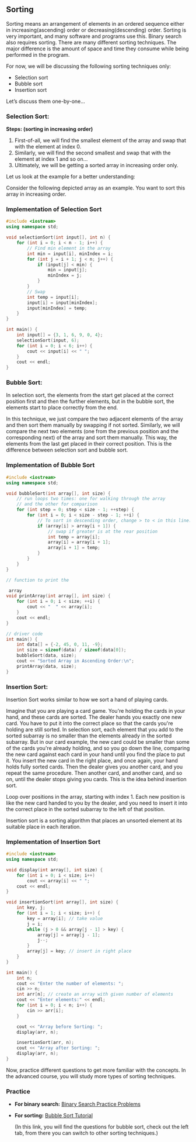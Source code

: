## Sorting

Sorting means an arrangement of elements in an ordered sequence either in increasing(ascending) order or decreasing(descending) order. Sorting is very important, and many software and programs use this. Binary search also requires sorting. There are many different sorting techniques. The major difference is the amount of space and time they consume while being performed in the program.

For now, we will be discussing the following sorting techniques only:

- Selection sort
- Bubble sort
- Insertion sort

Let’s discuss them one-by-one…

### Selection Sort:

**Steps: (sorting in increasing order)**

1. First-of-all, we will find the smallest element of the array and swap that with the element at index 0.
2. Similarly, we will find the second smallest and swap that with the element at index 1 and so on…
3. Ultimately, we will be getting a sorted array in increasing order only.

Let us look at the example for a better understanding:

Consider the following depicted array as an example. You want to sort this array in increasing order.

### Implementation of Selection Sort

```cpp
#include <iostream>
using namespace std;

void selectionSort(int input[], int n) {
    for (int i = 0; i < n - 1; i++) {
        // Find min element in the array
        int min = input[i], minIndex = i;
        for (int j = i + 1; j < n; j++) {
            if (input[j] < min) {
                min = input[j];
                minIndex = j;
            }
        }
        // Swap
        int temp = input[i];
        input[i] = input[minIndex];
        input[minIndex] = temp;
    }
}

int main() {
    int input[] = {3, 1, 6, 9, 0, 4};
    selectionSort(input, 6);
    for (int i = 0; i < 6; i++) {
        cout << input[i] << " ";
    }
    cout << endl;
}
```

### Bubble Sort:

In selection sort, the elements from the start get placed at the correct position first and then the further elements, but in the bubble sort, the elements start to place correctly from the end.

In this technique, we just compare the two adjacent elements of the array and then sort them manually by swapping if not sorted. Similarly, we will compare the next two elements (one from the previous position and the corresponding next) of the array and sort them manually. This way, the elements from the last get placed in their correct position. This is the difference between selection sort and bubble sort.

### Implementation of Bubble Sort

```cpp
#include <iostream>
using namespace std;

void bubbleSort(int array[], int size) {
    // run loops two times: one for walking through the array
    // and the other for comparison
    for (int step = 0; step < size - 1; ++step) {
        for (int i = 0; i < size - step - 1; ++i) {
            // To sort in descending order, change > to < in this line.
            if (array[i] > array[i + 1]) {
                // swap if greater is at the rear position
                int temp = array[i];
                array[i] = array[i + 1];
                array[i + 1] = temp;
            }
        }
    }
}

// function to print the

 array
void printArray(int array[], int size) {
    for (int i = 0; i < size; ++i) {
        cout << "  " << array[i];
    }
    cout << endl;
}

// driver code
int main() {
    int data[] = {-2, 45, 0, 11, -9};
    int size = sizeof(data) / sizeof(data[0]);
    bubbleSort(data, size);
    cout << "Sorted Array in Ascending Order:\n";
    printArray(data, size);
}
```

### Insertion Sort:

Insertion Sort works similar to how we sort a hand of playing cards.

Imagine that you are playing a card game. You're holding the cards in your hand, and these cards are sorted. The dealer hands you exactly one new card. You have to put it into the correct place so that the cards you're holding are still sorted. In selection sort, each element that you add to the sorted subarray is no smaller than the elements already in the sorted subarray. But in our card example, the new card could be smaller than some of the cards you're already holding, and so you go down the line, comparing the new card against each card in your hand until you find the place to put it. You insert the new card in the right place, and once again, your hand holds fully sorted cards. Then the dealer gives you another card, and you repeat the same procedure. Then another card, and another card, and so on, until the dealer stops giving you cards. This is the idea behind insertion sort.

Loop over positions in the array, starting with index 1. Each new position is like the new card handed to you by the dealer, and you need to insert it into the correct place in the sorted subarray to the left of that position.

Insertion sort is a sorting algorithm that places an unsorted element at its suitable place in each iteration.

### Implementation of Insertion Sort

```cpp
#include <iostream>
using namespace std;

void display(int array[], int size) {
    for (int i = 0; i < size; i++)
        cout << array[i] << " ";
    cout << endl;
}

void insertionSort(int array[], int size) {
    int key, j;
    for (int i = 1; i < size; i++) {
        key = array[i]; // take value
        j = i;
        while (j > 0 && array[j - 1] > key) {
            array[j] = array[j - 1];
            j--;
        }
        array[j] = key; // insert in right place
    }
}

int main() {
    int n;
    cout << "Enter the number of elements: ";
    cin >> n;
    int arr[n]; // create an array with given number of elements
    cout << "Enter elements:" << endl;
    for (int i = 0; i < n; i++) {
        cin >> arr[i];
    }

    cout << "Array before Sorting: ";
    display(arr, n);

    insertionSort(arr, n);
    cout << "Array after Sorting: ";
    display(arr, n);
}
```

Now, practice different questions to get more familiar with the concepts. In the advanced course, you will study more types of sorting techniques.

### Practice

- **For binary search:** [Binary Search Practice Problems](https://www.hackerearth.com/practice/algorithms/searching/binary-search/practice-problems/)

- **For sorting:** [Bubble Sort Tutorial](https://www.hackerearth.com/practice/algorithms/sorting/bubble-sort/tutorial/)

  (In this link, you will find the questions for bubble sort, check out the left tab, from there you can switch to other sorting techniques.)
```
